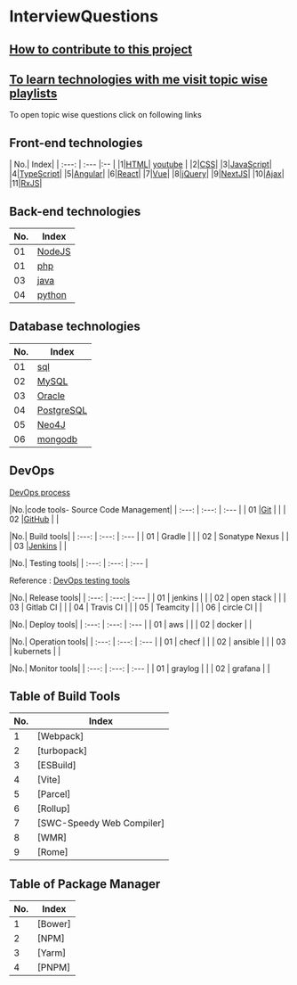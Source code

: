 # InterviewQuestions #

## [How to contribute to this project](./gitInstructions.md) ##

## [To learn technologies with me visit topic wise playlists](https://www.youtube.com/@mohannalgire-Itclass) ##

To open topic wise questions click on following links

## Front-end technologies ##

| No.| Index|
| :---: | :--- |:-- |
|1|[HTML](https://github.com/MohanNalgire/InterviewQuestions/tree/master/FrontEnd/HTML)| [youtube](https://www.youtube.com/playlist?list=PLX8GfyHHHWxJxot0R-FoKLc2BNIifEqbg) |
|2|[CSS](https://github.com/MohanNalgire/InterviewQuestions/tree/master/FrontEnd/CSS)|
|3|[JavaScript](https://github.com/MohanNalgire/InterviewQuestions/tree/master/FrontEnd/JavaScript)|
|4|[TypeScript](https://github.com/MohanNalgire/InterviewQuestions/tree/master/FrontEnd/TypeScript)|
|5|[Angular](https://github.com/MohanNalgire/InterviewQuestions/tree/master/FrontEnd/Angular)|
|6|[React](https://github.com/MohanNalgire/InterviewQuestions/tree/master/FrontEnd/React)|
|7|[Vue](https://github.com/MohanNalgire/InterviewQuestions/tree/master/FrontEnd/Vue)|
|8|[jQuery](https://github.com/MohanNalgire/InterviewQuestions/tree/master/FrontEnd/jQuery)|
|9|[NextJS](https://github.com/MohanNalgire/InterviewQuestions/tree/master/FrontEnd/NextJS)|
|10|[Ajax](https://github.com/MohanNalgire/InterviewQuestions/tree/master/FrontEnd/Ajax)|
|11|[RxJS](https://github.com/MohanNalgire/InterviewQuestions/tree/master/FrontEnd/RxJS)|

## Back-end technologies ##

| No.| Index|
|---- |------- |
| 01 |[NodeJS](https://github.com/MohanNalgire/InterviewQuestions/tree/master/BackEnd/NodeJS)|
| 01 |[php](https://github.com/MohanNalgire/InterviewQuestions/tree/master/BackEnd/php)|
| 03 |[java](https://github.com/MohanNalgire/InterviewQuestions/tree/master/BackEnd/java)|
| 04 |[python](https://github.com/MohanNalgire/InterviewQuestions/tree/master/BackEnd/python)|

## Database technologies ##

| No.| Index|
|---- |------- |
| 01 |[sql](https://github.com/MohanNalgire/InterviewQuestions/tree/master/Database/sql) |
| 02 |[MySQL](https://github.com/MohanNalgire/InterviewQuestions/tree/master/Database/MySQL) |
| 03 |[Oracle](https://github.com/MohanNalgire/InterviewQuestions/tree/master/Database/oracle)|
| 04 |[PostgreSQL](https://github.com/MohanNalgire/InterviewQuestions/tree/master/Database/PostgreSQL) |
| 05 |[Neo4J](https://github.com/MohanNalgire/InterviewQuestions/tree/Database/masterDatabase//Neo4j)  |
| 06 |[mongodb](https://github.com/MohanNalgire/InterviewQuestions/tree/Database/masterDatabase//mongodb)  |

## DevOps ##

[DevOps process](https://shalb.com/wp-content/uploads/2019/11/Devops1-2048x1338.jpeg)


|No.|code tools- Source Code Management|
| :---: | :---: | :--- |
| 01 |[Git](https://github.com/MohanNalgire/InterviewQuestions/tree/Database/master/Deployment/DevOps/Git) | |
| 02 |[GitHub]() | |

|No.| Build tools|
| :---: | :---: | :--- |
| 01 | Gradle | |
| 02 | Sonatype Nexus | |
| 03 |[Jenkins](https://github.com/MohanNalgire/InterviewQuestions/tree/Database/master/Deployment/DevOps/) | |

|No.| Testing tools|
| :---: | :---: | :--- |

Reference : [DevOps testing tools](https://blog.hubspot.com/hs-fs/hubfs/DevOps%20Testing%20Tools%202.png?width=650&name=DevOps%20Testing%20Tools%202.png)

|No.| Release tools|
| :---: | :---: | :--- |
| 01 | jenkins | |
| 02 | open stack | |
| 03 | Gitlab CI | |
| 04 | Travis CI | |
| 05 | Teamcity |  |
| 06 | circle CI | |

|No.| Deploy tools|
| :---: | :---: | :--- |
| 01 | aws | |
| 02 | docker | |


|No.| Operation tools|
| :---: | :---: | :--- |
| 01 | checf | |
| 02 | ansible | |
| 03 | kubernets | |

|No.| Monitor tools|
| :---: | :---: | :--- |
| 01 | graylog | |
| 02 | grafana | |


## Table of Build Tools ##

|No.|Index|
|---- |------- |
|1|[Webpack]|
|2|[turbopack]|
|3|[ESBuild]|
|4|[Vite]|
|5|[Parcel]|
|6|[Rollup]|
|7|[SWC-Speedy Web Compiler]|
|8|[WMR]|
|9|[Rome]|

## Table of Package Manager ##

|No.|Index|
|---- |------- |
|1|[Bower]|
|2|[NPM]|
|3|[Yarm]|
|4|[PNPM]|
